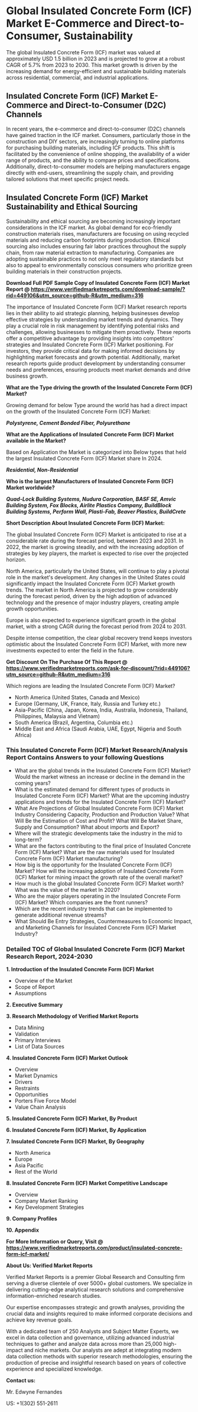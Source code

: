 <h1>Global Insulated Concrete Form (ICF) Market E-Commerce and Direct-to-Consumer, Sustainability</h1><p class=""><p>The global Insulated Concrete Form (ICF) market was valued at approximately USD 1.5 billion in 2023 and is projected to grow at a robust CAGR of 5.7% from 2023 to 2030. This market growth is driven by the increasing demand for energy-efficient and sustainable building materials across residential, commercial, and industrial applications.</p><h2>Insulated Concrete Form (ICF) Market E-Commerce and Direct-to-Consumer (D2C) Channels</h2><p>In recent years, the e-commerce and direct-to-consumer (D2C) channels have gained traction in the ICF market. Consumers, particularly those in the construction and DIY sectors, are increasingly turning to online platforms for purchasing building materials, including ICF products. This shift is facilitated by the convenience of online shopping, the availability of a wider range of products, and the ability to compare prices and specifications. Additionally, direct-to-consumer models are helping manufacturers engage directly with end-users, streamlining the supply chain, and providing tailored solutions that meet specific project needs.</p><h2>Insulated Concrete Form (ICF) Market Sustainability and Ethical Sourcing</h2><p>Sustainability and ethical sourcing are becoming increasingly important considerations in the ICF market. As global demand for eco-friendly construction materials rises, manufacturers are focusing on using recycled materials and reducing carbon footprints during production. Ethical sourcing also includes ensuring fair labor practices throughout the supply chain, from raw material extraction to manufacturing. Companies are adopting sustainable practices to not only meet regulatory standards but also to appeal to environmentally conscious consumers who prioritize green building materials in their construction projects.</p></p><p class=""><strong>Download Full PDF Sample Copy of Insulated Concrete Form (ICF) Market Report @ <a href="https://www.verifiedmarketreports.com/download-sample/?rid=449106&utm_source=github-R&utm_medium=316" target="_blank">https://www.verifiedmarketreports.com/download-sample/?rid=449106&utm_source=github-R&utm_medium=316</a></strong></p><p>The importance of&nbsp;Insulated Concrete Form (ICF) Market research reports lies in their ability to aid strategic planning, helping businesses develop effective strategies by understanding market trends and dynamics. They play a crucial role in risk management by identifying potential risks and challenges, allowing businesses to mitigate them proactively. These reports offer a competitive advantage by providing insights into competitors' strategies and Insulated Concrete Form (ICF) Market positioning. For investors, they provide critical data for making informed decisions by highlighting market forecasts and growth potential. Additionally, market research reports guide product development by understanding consumer needs and preferences, ensuring products meet market demands and drive business growth.</p><p><strong>What are the&nbsp;Type driving the growth of the Insulated Concrete Form (ICF) Market?</strong></p><p id="" class="">Growing demand for below Type around the world has had a direct impact on the growth of the Insulated Concrete Form (ICF) Market:</p><p class=""><em><strong>Polystyrene, Cement Bonded Fiber, Polyurethane</strong></em></p><p class=""><strong>What are the&nbsp;Applications&nbsp;of Insulated Concrete Form (ICF) Market available in the Market?</strong></p><p id="" class="">Based on Application the Market is categorized into Below types that held the largest Insulated Concrete Form (ICF) Market share In 2024.</p><p class=""><em><strong>Residential, Non-Residential</strong></em></p><p class=""><strong>Who is the largest Manufacturers of Insulated Concrete Form (ICF) Market worldwide?</strong></p><p><em><strong>Quad-Lock Building Systems, Nudura Corporation, BASF SE, Amvic Building System, Fox Blocks, Airlite Plastics Company, BuildBlock Building Systems, Perform Wall, Plasti-Fab, Beaver Plastics, BuildCrete</strong></em></p><p id="" class=""><strong>Short Description About Insulated Concrete Form (ICF) Market:</strong></p><p>The global Insulated Concrete Form (ICF) Market is anticipated to rise at a considerable rate during the forecast period, between 2023 and 2031. In 2022, the market is growing steadily, and with the increasing adoption of strategies by key players, the market is expected to rise over the projected horizon.</p><p>North America, particularly the United States, will continue to play a pivotal role in the market's development. Any changes in the United States could significantly impact the Insulated Concrete Form (ICF) Market growth trends. The market in North America is projected to grow considerably during the forecast period, driven by the high adoption of advanced technology and the presence of major industry players, creating ample growth opportunities.</p><p>Europe is also expected to experience significant growth in the global market, with a strong CAGR during the forecast period from 2024 to 2031.</p><p>Despite intense competition, the clear global recovery trend keeps investors optimistic about the Insulated Concrete Form (ICF) Market, with more new investments expected to enter the field in the future.</p><p id="" class=""><strong>Get Discount On The Purchase Of This Report @ <a href="https://www.verifiedmarketreports.com/ask-for-discount/?rid=449106?utm_source=github-R&utm_medium=316" target="_blank">https://www.verifiedmarketreports.com/ask-for-discount/?rid=449106?utm_source=github-R&utm_medium=316</a></strong></p><p class="">Which regions are leading the Insulated Concrete Form (ICF) Market?</p><ul><li>North America (United States, Canada and Mexico)</li><li>Europe (Germany, UK, France, Italy, Russia and Turkey etc.)</li><li>Asia-Pacific (China, Japan, Korea, India, Australia, Indonesia, Thailand, Philippines, Malaysia and Vietnam)</li><li>South America (Brazil, Argentina, Columbia etc.)</li><li>Middle East and Africa (Saudi Arabia, UAE, Egypt, Nigeria and South Africa)</li></ul><h3 id="" class="">This Insulated Concrete Form (ICF) Market Research/Analysis Report Contains Answers to your following Questions</h3><ul><li>What are the global trends in the Insulated Concrete Form (ICF) Market? Would the market witness an increase or decline in the demand in the coming years?</li><li>What is the estimated demand for different types of products in Insulated Concrete Form (ICF) Market? What are the upcoming industry applications and trends for the Insulated Concrete Form (ICF) Market?</li><li>What Are Projections of Global Insulated Concrete Form (ICF) Market Industry Considering Capacity, Production and Production Value? What Will Be the Estimation of Cost and Profit? What Will Be Market Share, Supply and Consumption? What about imports and Export?</li><li>Where will the strategic developments take the industry in the mid to long-term?</li><li>What are the factors contributing to the final price of Insulated Concrete Form (ICF) Market? What are the raw materials used for Insulated Concrete Form (ICF) Market manufacturing?</li><li>How big is the opportunity for the Insulated Concrete Form (ICF) Market? How will the increasing adoption of Insulated Concrete Form (ICF) Market for mining impact the growth rate of the overall market?</li><li>How much is the global Insulated Concrete Form (ICF) Market worth? What was the value of the market In 2020?</li><li>Who are the major players operating in the Insulated Concrete Form (ICF) Market? Which companies are the front runners?</li><li>Which are the recent industry trends that can be implemented to generate additional revenue streams?</li><li>What Should Be Entry Strategies, Countermeasures to Economic Impact, and Marketing Channels for Insulated Concrete Form (ICF) Market Industry?</li></ul><h3 id="" class="">Detailed TOC of Global Insulated Concrete Form (ICF) Market Research Report, 2024-2030</h3><p id="" class=""><strong>1. Introduction of the Insulated Concrete Form (ICF) Market</strong></p><ul><li>Overview of the Market</li><li>Scope of Report</li><li>Assumptions</li></ul><p id="" class=""><strong>2. Executive Summary</strong></p><p id="" class=""><strong>3. Research Methodology of Verified Market Reports</strong></p><ul><li>Data Mining</li><li>Validation</li><li>Primary Interviews</li><li>List of Data Sources</li></ul><p id="" class=""><strong>4. Insulated Concrete Form (ICF) Market Outlook</strong></p><ul><li>Overview</li><li>Market Dynamics</li><li>Drivers</li><li>Restraints</li><li>Opportunities</li><li>Porters Five Force Model</li><li>Value Chain Analysis</li></ul><p id="" class=""><strong>5. Insulated Concrete Form (ICF) Market, By Product</strong></p><p id="" class=""><strong>6. Insulated Concrete Form (ICF) Market, By Application</strong></p><p id="" class=""><strong>7. Insulated Concrete Form (ICF) Market, By Geography</strong></p><ul><li>North America</li><li>Europe</li><li>Asia Pacific</li><li>Rest of the World</li></ul><p id="" class=""><strong>8. Insulated Concrete Form (ICF) Market Competitive Landscape</strong></p><ul><li>Overview</li><li>Company Market Ranking</li><li>Key Development Strategies</li></ul><p id="" class=""><strong>9. Company Profiles</strong></p><p id="" class=""><strong>10. Appendix</strong></p><p id="" class=""><strong>For More Information or Query, Visit @ <a href="https://www.verifiedmarketreports.com/product/insulated-concrete-form-icf-market/" target="_blank">https://www.verifiedmarketreports.com/product/insulated-concrete-form-icf-market/</a></strong></p><p id="" class=""><strong>About Us: Verified Market Reports</strong></p><p id="" class="">Verified Market Reports is a premier Global Research and Consulting firm serving a diverse clientele of over 5000+ global customers. We specialize in delivering cutting-edge analytical research solutions and comprehensive information-enriched research studies.</p><p id="" class="">Our expertise encompasses strategic and growth analyses, providing the crucial data and insights required to make informed corporate decisions and achieve key revenue goals.</p><p id="" class="">With a dedicated team of 250 Analysts and Subject Matter Experts, we excel in data collection and governance, utilizing advanced industrial techniques to gather and analyze data across more than 25,000 high-impact and niche markets. Our analysts are adept at integrating modern data collection methods with superior research methodologies, ensuring the production of precise and insightful research based on years of collective experience and specialized knowledge.</p><p id="" class=""><strong>Contact us:</strong></p><p id="" class="">Mr. Edwyne Fernandes</p><p id="" class="">US: +1(302) 551-2611</p>